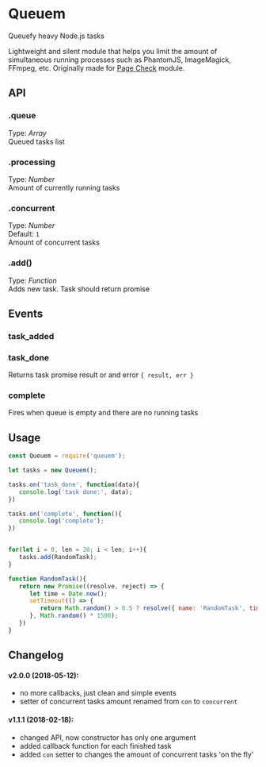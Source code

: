 # Queuem
Queuefy heavy Node.js tasks


Lightweight and silent module that helps you limit the amount of simultaneous running processes such as PhantomJS, ImageMagick, FFmpeg, etc. Originally made for [Page Check](https://www.npmjs.com/package/page-check) module.



## API

### .queue   
Type: _Array_  
Queued tasks list   


### .processing   
Type: _Number_  
Amount of currently running tasks   


### .concurrent
Type: _Number_  
Default: `1`   
Amount of concurrent tasks   


### .add()
Type: _Function_    
Adds new task. Task should return promise


## Events

### task_added

### task_done
Returns task promise result or and error `{ result, err }`  

### complete
Fires when queue is empty and there are no running tasks




## Usage
```javascript
const Queuem = require('queuem');

let tasks = new Queuem();

tasks.on('task_done', function(data){
   console.log('task done:', data);
})

tasks.on('complete', function(){
   console.log('complete');
})


for(let i = 0, len = 20; i < len; i++){
   tasks.add(RandomTask);
}

function RandomTask(){
   return new Promise((resolve, reject) => {
      let time = Date.now();
      setTimeout(() => {
         return Math.random() > 0.5 ? resolve({ name: 'RandomTask', time: (Date.now() - time) / 1000 }) : reject('fu!');
      }, Math.random() * 1500);
   })
}
```




## Changelog 
#### v2.0.0 (2018-05-12):
- no more callbacks, just clean and simple events
- setter of concurrent tasks amount renamed from `con` to `concurrent`


#### v1.1.1 (2018-02-18):
- changed API, now constructor has only one argument
- added callback function for each finished task
- added `con` setter to changes the amount of concurrent tasks 'on the fly'


